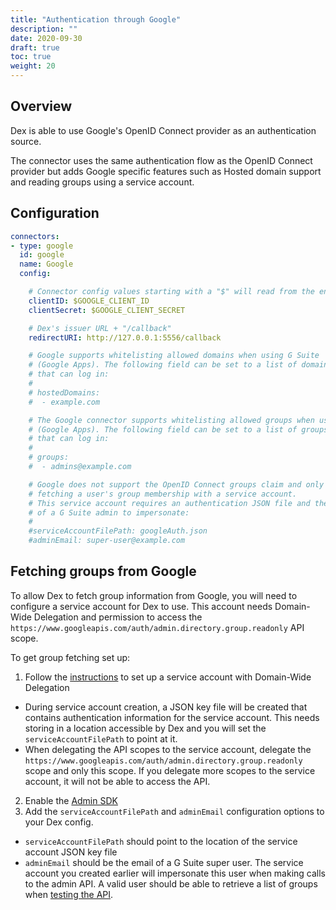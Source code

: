 ```yaml
---
title: "Authentication through Google"
description: ""
date: 2020-09-30
draft: true
toc: true
weight: 20
---
```


## Overview

Dex is able to use Google's OpenID Connect provider as an authentication source.

The connector uses the same authentication flow as the OpenID Connect provider but adds Google specific features such as Hosted domain support and reading groups using a service account.

## Configuration

```yaml
connectors:
- type: google
  id: google
  name: Google
  config:

    # Connector config values starting with a "$" will read from the environment.
    clientID: $GOOGLE_CLIENT_ID
    clientSecret: $GOOGLE_CLIENT_SECRET

    # Dex's issuer URL + "/callback"
    redirectURI: http://127.0.0.1:5556/callback

    # Google supports whitelisting allowed domains when using G Suite
    # (Google Apps). The following field can be set to a list of domains
    # that can log in:
    #
    # hostedDomains:
    #  - example.com

    # The Google connector supports whitelisting allowed groups when using G Suite
    # (Google Apps). The following field can be set to a list of groups
    # that can log in:
    #
    # groups:
    #  - admins@example.com

    # Google does not support the OpenID Connect groups claim and only supports
    # fetching a user's group membership with a service account.
    # This service account requires an authentication JSON file and the email
    # of a G Suite admin to impersonate:
    #
    #serviceAccountFilePath: googleAuth.json
    #adminEmail: super-user@example.com
```

## Fetching groups from Google
To allow Dex to fetch group information from Google, you will need to configure a service account for Dex to use.
This account needs Domain-Wide Delegation and permission to access the `https://www.googleapis.com/auth/admin.directory.group.readonly` API scope.

To get group fetching set up:

1. Follow the [instructions](https://developers.google.com/admin-sdk/directory/v1/guides/delegation) to set up a service account with Domain-Wide Delegation
  - During service account creation, a JSON key file will be created that contains authentication information for the service account. This needs storing in a location accessible by Dex and you will set the `serviceAccountFilePath` to point at it.
  - When delegating the API scopes to the service account, delegate the `https://www.googleapis.com/auth/admin.directory.group.readonly` scope and only this scope. If you delegate more scopes to the service account, it will not be able to access the API.
2. Enable the [Admin SDK](https://console.developers.google.com/apis/library/admin.googleapis.com/)
3. Add the `serviceAccountFilePath` and `adminEmail` configuration options to your Dex config.
  - `serviceAccountFilePath` should point to the location of the service account JSON key file
  - `adminEmail` should be the email of a G Suite super user. The service account you created earlier will impersonate this user when making calls to the admin API. A valid user should be able to retrieve a list of groups when [testing the API](https://developers.google.com/admin-sdk/directory/v1/reference/groups/list#try-it).

